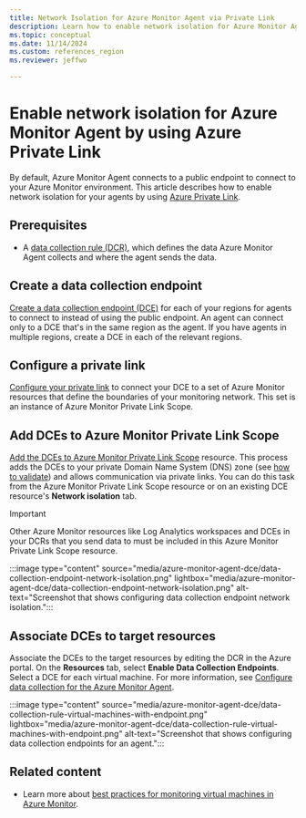 ```yaml
---
title: Network Isolation for Azure Monitor Agent via Private Link
description: Learn how to enable network isolation for Azure Monitor Agent by using Azure Private Link.
ms.topic: conceptual
ms.date: 11/14/2024
ms.custom: references_region
ms.reviewer: jeffwo

---
```


# Enable network isolation for Azure Monitor Agent by using Azure Private Link

By default, Azure Monitor Agent connects to a public endpoint to connect to your Azure Monitor environment. This article describes how to enable network isolation for your agents by using [Azure Private Link](/azure/private-link/private-link-overview).

## Prerequisites

- A [data collection rule (DCR)](../essentials/data-collection-rule-create-edit.md), which defines the data Azure Monitor Agent collects and where the agent sends the data.

## Create a data collection endpoint

[Create a data collection endpoint (DCE)](../essentials/data-collection-endpoint-overview.md#create-a-data-collection-endpoint) for each of your regions for agents to connect to instead of using the public endpoint. An agent can connect only to a DCE that's in the same region as the agent. If you have agents in multiple regions, create a DCE in each of the relevant regions.

## Configure a private link

[Configure your private link](../logs/private-link-configure.md) to connect your DCE to a set of Azure Monitor resources that define the boundaries of your monitoring network. This set is an instance of Azure Monitor Private Link Scope.

## Add DCEs to Azure Monitor Private Link Scope

[Add the DCEs to Azure Monitor Private Link Scope](../logs/private-link-configure.md#connect-resources-to-the-ampls) resource. This process adds the DCEs to your private Domain Name System (DNS) zone (see [how to validate](../logs/private-link-configure.md#validate-communication-over-ampls)) and allows communication via private links. You can do this task from the Azure Monitor Private Link Scope resource or on an existing DCE resource's **Network isolation** tab.

> [!IMPORTANT]
> Other Azure Monitor resources like Log Analytics workspaces and DCEs in your DCRs that you send data to must be included in this Azure Monitor Private Link Scope resource.

:::image type="content" source="media/azure-monitor-agent-dce/data-collection-endpoint-network-isolation.png" lightbox="media/azure-monitor-agent-dce/data-collection-endpoint-network-isolation.png" alt-text="Screenshot that shows configuring data collection endpoint network isolation.":::

## Associate DCEs to target resources

Associate the DCEs to the target resources by editing the DCR in the Azure portal. On the **Resources** tab, select **Enable Data Collection Endpoints**. Select a DCE for each virtual machine. For more information, see [Configure data collection for the Azure Monitor Agent](../agents/azure-monitor-agent-data-collection.md).

:::image type="content" source="media/azure-monitor-agent-dce/data-collection-rule-virtual-machines-with-endpoint.png" lightbox="media/azure-monitor-agent-dce/data-collection-rule-virtual-machines-with-endpoint.png" alt-text="Screenshot that shows configuring data collection endpoints for an agent.":::

## Related content

- Learn more about [best practices for monitoring virtual machines in Azure Monitor](../best-practices-vm.md).
